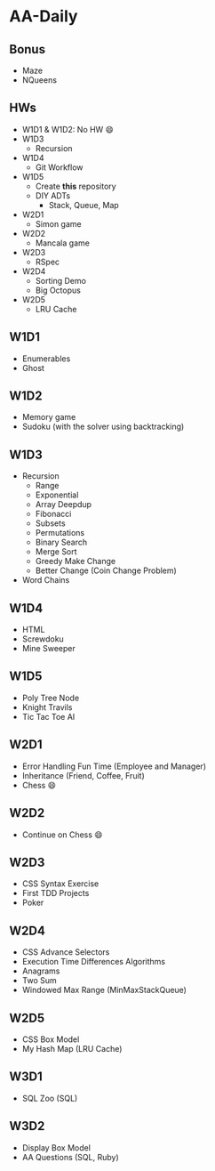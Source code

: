 # AA-Daily

## Bonus
- Maze
- NQueens

## HWs
- W1D1 & W1D2: No HW :smile:
- W1D3
  - Recursion
- W1D4
  - Git Workflow
- W1D5
  - Create **this** repository
  - DIY ADTs
    - Stack, Queue, Map
- W2D1
  - Simon game
- W2D2
  - Mancala game
- W2D3
  - RSpec
- W2D4
  - Sorting Demo
  - Big Octopus
- W2D5
  - LRU Cache

## W1D1
- Enumerables
- Ghost

## W1D2
- Memory game
- Sudoku (with the solver using backtracking)


## W1D3
- Recursion
  - Range
  - Exponential
  - Array Deepdup
  - Fibonacci
  - Subsets
  - Permutations
  - Binary Search
  - Merge Sort
  - Greedy Make Change
  - Better Change (Coin Change Problem)
- Word Chains

## W1D4
- HTML
- Screwdoku
- Mine Sweeper

## W1D5
- Poly Tree Node
- Knight Travils
- Tic Tac Toe AI

## W2D1
- Error Handling Fun Time (Employee and Manager)
- Inheritance (Friend, Coffee, Fruit)
- Chess :smile:

## W2D2
- Continue on Chess :smile:

## W2D3
- CSS Syntax Exercise
- First TDD Projects
- Poker

## W2D4
- CSS Advance Selectors
- Execution Time Differences Algorithms
- Anagrams
- Two Sum
- Windowed Max Range (MinMaxStackQueue)

## W2D5
- CSS Box Model
- My Hash Map (LRU Cache)

## W3D1
- SQL Zoo (SQL)

## W3D2
- Display Box Model
- AA Questions (SQL, Ruby)
